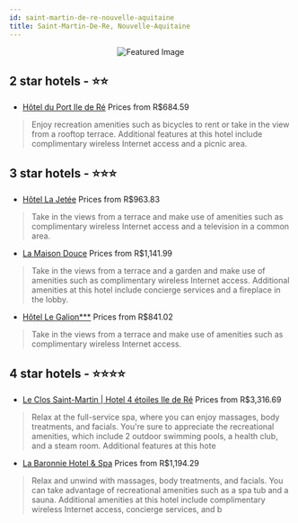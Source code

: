 ```yaml
---
id: saint-martin-de-re-nouvelle-aquitaine
title: Saint-Martin-De-Re, Nouvelle-Aquitaine
---
```


<center><img src="https://i.travelapi.com/hotels/6000000/5210000/5202100/5202072/cbd24883_z.jpg" alt="Featured Image" /></center>


##  2 star hotels - ⭐️⭐️

-    [Hôtel du Port Ile de Ré](https://us.hurb.com/hotels/saint-martin-de-re/hotel-du-port-ile-de-re-JNP-JP944323?cmp=18055) Prices from R$684.59
   > Enjoy recreation amenities such as bicycles to rent or take in the view from a rooftop terrace. Additional features at this hotel include complimentary wireless Internet access and a picnic area.

##  3 star hotels - ⭐️⭐️⭐️

-    [Hôtel La Jetée](https://us.hurb.com/hotels/saint-martin-de-re/hotel-la-jetee-JNP-JP652826?cmp=18055) Prices from R$963.83
   > Take in the views from a terrace and make use of amenities such as complimentary wireless Internet access and a television in a common area.
-    [La Maison Douce](https://us.hurb.com/hotels/saint-martin-de-re/la-maison-douce-JNP-JP869250?cmp=18055) Prices from R$1,141.99
   > Take in the views from a terrace and a garden and make use of amenities such as complimentary wireless Internet access. Additional amenities at this hotel include concierge services and a fireplace in the lobby.
-    [Hôtel Le Galion***](https://us.hurb.com/hotels/saint-martin-de-re/hotel-le-galion-JNP-JP787755?cmp=18055) Prices from R$841.02
   > Take in the views from a terrace and make use of amenities such as complimentary wireless Internet access.

##  4 star hotels - ⭐️⭐️⭐️⭐️

-    [Le Clos Saint-Martin | Hotel 4 étoiles Ile de Ré](https://us.hurb.com/hotels/saint-martin-de-re/le-clos-saint-martin-hotel-4-etoiles-ile-de-re-JNP-JP258666?cmp=18055) Prices from R$3,316.69
   > Relax at the full-service spa, where you can enjoy massages, body treatments, and facials. You're sure to appreciate the recreational amenities, which include 2 outdoor swimming pools, a health club, and a steam room. Additional features at this hote
-    [La Baronnie Hotel & Spa](https://us.hurb.com/hotels/saint-martin-de-re/la-baronnie-hotel-spa-JNP-JP199629?cmp=18055) Prices from R$1,194.29
   > Relax and unwind with massages, body treatments, and facials. You can take advantage of recreational amenities such as a spa tub and a sauna. Additional amenities at this hotel include complimentary wireless Internet access, concierge services, and b
